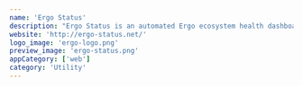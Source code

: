 ```yaml
---
name: 'Ergo Status'
description: "Ergo Status is an automated Ergo ecosystem health dashboard. Subscribe to the @ergo_status telegram channel for automated updates."
website: 'http://ergo-status.net/'
logo_image: 'ergo-logo.png'
preview_image: 'ergo-status.png'
appCategory: ['web']
category: 'Utility'
---
```


